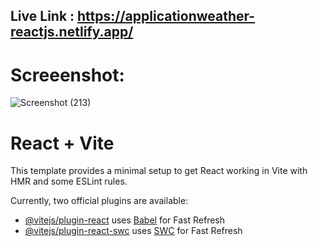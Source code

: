## Live Link : https://applicationweather-reactjs.netlify.app/
# Screeenshot: 
![Screenshot (213)](https://github.com/user-attachments/assets/6b601b0e-ce23-4c3d-99f4-66634d235b39)

# React + Vite


This template provides a minimal setup to get React working in Vite with HMR and some ESLint rules.

Currently, two official plugins are available:

- [@vitejs/plugin-react](https://github.com/vitejs/vite-plugin-react/blob/main/packages/plugin-react/README.md) uses [Babel](https://babeljs.io/) for Fast Refresh
- [@vitejs/plugin-react-swc](https://github.com/vitejs/vite-plugin-react-swc) uses [SWC](https://swc.rs/) for Fast Refresh
